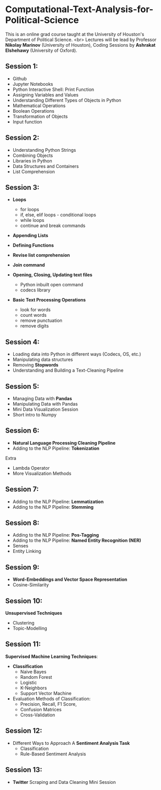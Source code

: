 # Computational-Text-Analysis-for-Political-Science

This is an online grad course taught at the University of Houston's Department of Political Science. <br\>
Lectures will be lead by Professor **Nikolay Marinov** (University of Houston), Coding Sessions by **Ashrakat Elshehawy** (University of Oxford).

## Session 1:

* Github
* Jupyter Notebooks
* Python Interactive Shell: Print Function
* Assigning Variables and Values
* Understanding Different Types of Objects in Python
* Mathematical Operations
* Boolean Operations
* Transformation of Objects
* Input function

## Session 2:

* Understanding Python Strings
* Combining Objects
* Libraries in Python
* Data Structures and Containers
* List Comprehension

## Session 3:

* **Loops**
  * for loops
  * if, else, elif loops - conditional loops
  * while loops
  * continue and break commands

* **Appending Lists**

* **Defining Functions**

* **Revise list comprehension**

* **Join command**

* **Opening, Closing, Updating text files**
  * Python inbuilt open command
  * codecs library

* **Basic Text Processing Operations**
  * look for words
  * count words
  * remove punctuation
  * remove digits

## Session 4:

* Loading data into Python in different ways (Codecs, OS, etc.)
* Manipulating data structures
* Removing **Stopwords**
* Understanding and Building a Text-Cleaning Pipeline

## Session 5:

* Managing Data with **Pandas**
* Manipulating Data with Pandas
* Mini Data Visualization Session
* Short intro to Numpy

## Session 6:

* **Natural Language Processing Cleaning Pipeline**
* Adding to the NLP Pipeline: **Tokenization**

Extra
* Lambda Operator
* More Visualization Methods

## Session 7:

* Adding to the NLP Pipeline: **Lemmatization**
* Adding to the NLP Pipeline: **Stemming**

## Session 8:

* Adding to the NLP Pipeline: **Pos-Tagging**
* Adding to the NLP Pipeline: **Named Entity Recognition (NER)**
* Senses
* Entity Linking

## Session 9:

* **Word-Embeddings and Vector Space Representation**
* Cosine-Similarity

## Session 10:

**Unsupervised Techniques**
* Clustering
* Topic-Modelling

## Session 11:

**Supervised Machine Learning Techniques**:
* **Classification** 
  * Naive Bayes
  * Random Forest
  * Logistic
  * K-Neighbors
  * Support Vector Machine
* Evaluation Methods of Classification:
  * Precision, Recall, F1 Score,
  * Confusion Matrices
  * Cross-Validation


## Session 12:

* Different Ways to Approach A **Sentiment Analysis Task**
  * Classification
  * Rule-Based Sentiment Analysis

## Session 13:

* **Twitter** Scraping and Data Cleaning Mini Session




